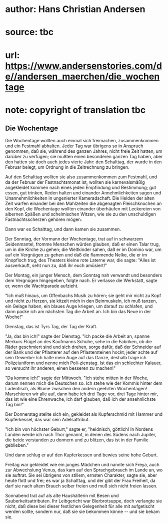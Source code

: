 # author: Hans Christian Andersen
# source: tbc
# url: https://www.andersenstories.com/de//andersen_maerchen/die_wochentage
# note: copyright of translation tbc

## Die Wochentage 

Die Wochentage wollten auch einmal sich freimachen, zusammenkommen und
ein Festmahl abhalten. Jeder Tag war übrigens so in Anspruch genommen,
daß sie, während des ganzen Jahres, nicht freie Zeit hatten, um darüber
zu verfügen; sie mußten einen besonderen ganzen Tag haben, aber den
hatten sie doch auch jedes vierte Jahr: den Schalttag, der wurde in den
Februar belegt, um Ordnung in die Zeitrechnung zu bringen.

Auf den Schalttag wollten sie also zusammenkommen zum Festmahl, und da
der Februar der Fastnachtsmonat ist, wollten sie karnevalsmäßig
angekleidet kommen nach eines jeden Empfindung und Bestimmung; gut
essen, gut trinken, Reden halten und einander Annehmlichkeiten sagen und
Unannehmlichkeiten in ungenierter Kameradschaft. Die Helden der alten
Zeit warfen einander bei den Mahlzeiten die abgenagten Fleischknochen an
den Kopf, die Wochentage wollten einander überhäufen mit Leckereien von
albernen Späßen und schelmischen Witzen, wie sie zu den unschuldigen
Fastnachtsscherzen gehören mögen.

Dann war es Schalttag, und dann kamen sie zusammen.

Der Sonntag, der Vormann der Wochentage, trat auf in schwarzem
Seidenmantel, fromme Menschen würden glauben, daß er einen Talar trug,
um in die Kirche zu gehen; die Weltkinder sahen, daß er im Domino war,
um auf ein Vergnügen zu gehen und daß die flammende Nelke, die er im
Knopfloch trug, des Theaters kleine rote Laterne war, die sagte: "Alles
ist ausverkauft, seht nun zu, daß ihr euch amüsiert!"

Der Montag, ein junger Mensch, dem Sonntag nah verwandt und besonders
dem Vergnügen hingegeben, folgte nach. Er verlasse die Werkstatt, sagte
er, wenn die Wachtparade aufzieht.

"Ich muß hinaus, um Offenbachs Musik zu hören; sie geht mir nicht zu
Kopf und nicht zu Herzen, sie kitzelt mich in den Beinmuskeln, ich muß
tanzen, ein Gelage haben, ein blaues Auge kriegen, um darauf zu
schlafen, und dann packe ich am nächsten Tag die Arbeit an. Ich bin das
Neue in der Woche!"

Dienstag, das ist Tyrs Tag, der Tag der Kraft.

"Ja, das bin ich!" sagte der Dienstag. "Ich packe die Arbeit an,
spanne Merkurs Flügel an des Kaufmanns Schuhe, sehe in die Fabriken, ob
die Räder geschmiert sind und sich drehen, sorge dafür, daß der
Schneider auf der Bank und der Pflasterer auf den Pflastersteinen hockt;
jeder achte auf sein Gewerbe: Ich halte mein Auge auf das Ganze, deshalb
trage ich Polizeiuniform und nenne mich Poli-zienstag. Ist das ein
schlechter Kalauer, so versucht ihr anderen, einen besseren zu machen!"

"Da komme ich!" sagte der Mittwoch. "Ich stehe mitten in der Woche,
darum nennen mich die Deutschen so. Ich stehe wie der Kommis hinter dem
Ladentisch, als Blume zwischen den andern geehrten Wochentagen!
Marschieren wir alle auf, dann habe ich drei Tage vor, drei Tage hinter
mir, das ist wie eine Ehrenwache, ich darf glauben, daß ich der
ansehnlichste Tag bin!"

Der Donnerstag stellte sich ein, gekleidet als Kupferschmid mit Hammer
und Kupferkessel, das war sein Adelsattribut.

"Ich bin von höchster Geburt," sagte er, "heidnisch, göttlich! In
Nordens Landen werde ich nach Thor genannt, in denen des Südens nach
Jupiter, die beide verstanden zu donnern und zu blitzen, das ist in der
Familie geblieben."

Und dann schlug er auf den Kupferkessen und bewies seine hohe Geburt.

Freitag war gekleidet wie ein junges Mädchen und nannte sich Freya, auch
zur Abwechslung Venus, das kam auf den Sprachgebrauch im Lande an, wo
sie auftrat. Sie sei übrigens von stillem, ernsten Charakter, sagte sie,
aber heute flott und frei; es war ja Schalttag, und der gibt der Frau
Freiheit, da darf sie nach altem Brauch selber freien und muß sich nicht
freien lassen.

Sonnabend trat auf als alte Haushälterin mit Besen und
Sauberkeitsattributen. Ihr Leibgericht war Bierbrotsuppe, doch verlangte
sie nicht, daß diese bei dieser festlichen Gelegenheit für alle mit
aufgetischt werden sollte, sondern nur, daß sie sie bekommen könne --
und sie bekam sie.
